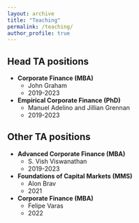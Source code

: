 ```yaml
---
layout: archive
title: "Teaching"
permalink: /teaching/
author_profile: true
---
```


## Head TA positions
* **Corporate Finance (MBA)**
	- John Graham
	- 2019-2023
* **Empirical Corporate Finance (PhD)**
	- Manuel Adelino and Jillian Grennan
	- 2019-2023

## Other TA positions
* **Advanced Corporate Finance (MBA)**
	- S. Vish Viswanathan
	- 2019-2023
* **Foundations of Capital Markets (MMS)**
	- Alon Brav
	- 2021
* **Corporate Finance (MBA)**
	- Felipe Varas
	- 2022